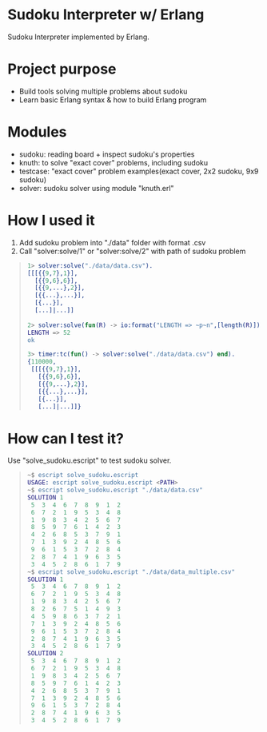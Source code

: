 # Sudoku Interpreter w/ Erlang

Sudoku Interpreter implemented by Erlang.

# Project purpose
+ Build tools solving multiple problems about sudoku
+ Learn basic Erlang syntax & how to build Erlang program

# Modules
+ sudoku: reading board + inspect sudoku's properties
+ knuth: to solve "exact cover" problems, including sudoku
+ testcase: "exact cover" problem examples(exact cover, 2x2 sudoku, 9x9 sudoku)
+ solver: sudoku solver using module "knuth.erl"

# How I used it
1. Add sudoku problem into "./data" folder with format .csv
2. Call "solver:solve/1" or "solver:solve/2" with path of sudoku problem

>   ```erlang
>   1> solver:solve("./data/data.csv").
>   [[[{{9,7},1}],
>     [{{9,6},6}],
>     [{{9,...},2}],
>     [{{...},...}],
>     [{...}],
>     [...]|...]]
>     
>   2> solver:solve(fun(R) -> io:format("LENGTH => ~p~n",[length(R)]) end,"./data/data.csv").
>   LENGTH => 52
>   ok
>   
>   3> timer:tc(fun() -> solver:solve("./data/data.csv") end).
>   {110000,
>    [[[{{9,7},1}],
>      [{{9,6},6}],
>      [{{9,...},2}],
>      [{{...},...}],
>      [{...}],
>      [...]|...]]}
>   ```

# How can I test it?
Use "solve_sudoku.escript" to test sudoku solver.

>   ```erlang
>   ~$ escript solve_sudoku.escript
>   USAGE: escript solve_sudoku.escript <PATH>
>   ~$ escript solve_sudoku.escript "./data/data.csv"
>   SOLUTION 1
>    5  3  4  6  7  8  9  1  2
>    6  7  2  1  9  5  3  4  8
>    1  9  8  3  4  2  5  6  7
>    8  5  9  7  6  1  4  2  3
>    4  2  6  8  5  3  7  9  1
>    7  1  3  9  2  4  8  5  6
>    9  6  1  5  3  7  2  8  4
>    2  8  7  4  1  9  6  3  5
>    3  4  5  2  8  6  1  7  9
>   ~$ escript solve_sudoku.escript "./data/data_multiple.csv"
>   SOLUTION 1
>    5  3  4  6  7  8  9  1  2
>    6  7  2  1  9  5  3  4  8
>    1  9  8  3  4  2  5  6  7
>    8  2  6  7  5  1  4  9  3
>    4  5  9  8  6  3  7  2  1
>    7  1  3  9  2  4  8  5  6
>    9  6  1  5  3  7  2  8  4
>    2  8  7  4  1  9  6  3  5
>    3  4  5  2  8  6  1  7  9
>   SOLUTION 2
>    5  3  4  6  7  8  9  1  2
>    6  7  2  1  9  5  3  4  8
>    1  9  8  3  4  2  5  6  7
>    8  5  9  7  6  1  4  2  3
>    4  2  6  8  5  3  7  9  1
>    7  1  3  9  2  4  8  5  6
>    9  6  1  5  3  7  2  8  4
>    2  8  7  4  1  9  6  3  5
>    3  4  5  2  8  6  1  7  9
